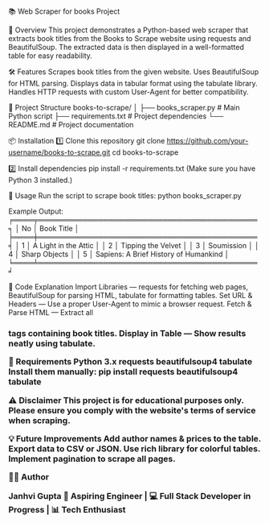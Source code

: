 📚 Web Scraper for books Project

📖 Overview
This project demonstrates a Python-based web scraper that extracts book titles from the Books to Scrape website using requests and BeautifulSoup.
The extracted data is then displayed in a well-formatted table for easy readability.

🛠 Features
Scrapes book titles from the given website.
Uses BeautifulSoup for HTML parsing.
Displays data in tabular format using the tabulate library.
Handles HTTP requests with custom User-Agent for better compatibility.

📂 Project Structure
books-to-scrape/
│
├── books_scraper.py    # Main Python script
├── requirements.txt    # Project dependencies
└── README.md           # Project documentation

📦 Installation
1️⃣ Clone this repository
git clone https://github.com/your-username/books-to-scrape.git
cd books-to-scrape

2️⃣ Install dependencies
pip install -r requirements.txt (Make sure you have Python 3 installed.)

🚀 Usage
Run the script to scrape book titles:
python books_scraper.py

Example Output:
╒════╤════════════════════════════════════════════╕
│ No │ Book Title                                 │
╞════╪════════════════════════════════════════════╡
│ 1  │ A Light in the Attic                        │
│ 2  │ Tipping the Velvet                          │
│ 3  │ Soumission                                  │
│ 4  │ Sharp Objects                               │
│ 5  │ Sapiens: A Brief History of Humankind       │
╘════╧════════════════════════════════════════════╛

📜 Code Explanation
Import Libraries — requests for fetching web pages, BeautifulSoup for parsing HTML, tabulate for formatting tables.
Set URL & Headers — Use a proper User-Agent to mimic a browser request.
Fetch & Parse HTML — Extract all <h3> tags containing book titles.
Display in Table — Show results neatly using tabulate.

🧰 Requirements
Python 3.x
requests
beautifulsoup4
tabulate
Install them manually:
pip install requests beautifulsoup4 tabulate

⚠ Disclaimer
This project is for educational purposes only. Please ensure you comply with the website's terms of service when scraping.

💡 Future Improvements
Add author names & prices to the table.
Export data to CSV or JSON.
Use rich library for colorful tables.
Implement pagination to scrape all pages.

👩‍💻 Author

Janhvi Gupta
💼 Aspiring Engineer | 💻 Full Stack Developer in Progress | 📊 Tech Enthusiast
